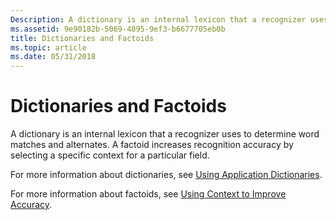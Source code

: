 ```yaml
---
Description: A dictionary is an internal lexicon that a recognizer uses to determine word matches and alternates. A factoid increases recognition accuracy by selecting a specific context for a particular field.
ms.assetid: 9e90182b-5069-4895-9ef3-b6677705eb0b
title: Dictionaries and Factoids
ms.topic: article
ms.date: 05/31/2018
---
```


# Dictionaries and Factoids

A dictionary is an internal lexicon that a recognizer uses to determine word matches and alternates. A factoid increases recognition accuracy by selecting a specific context for a particular field.

For more information about dictionaries, see [Using Application Dictionaries](using-application-dictionaries.md).

For more information about factoids, see [Using Context to Improve Accuracy](using-context-to-improve-accuracy.md).

 

 



